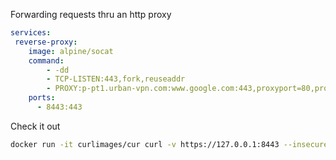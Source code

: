 Forwarding requests thru an http proxy

```yaml
services:
 reverse-proxy:
    image: alpine/socat    
    command:
        - -dd 
        - TCP-LISTEN:443,fork,reuseaddr 
        - PROXY:p-pt1.urban-vpn.com:www.google.com:443,proxyport=80,proxyauth=urbanvpn@urban-vpn.com:urbanvpn4321
    ports:
      - 8443:443  
 ```
 
 Check it out
 
 ```bash
docker run -it curlimages/cur curl -v https://127.0.0.1:8443 --insecure
 ```
